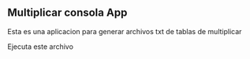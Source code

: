 ## Multiplicar consola App 

Esta es una aplicacion para generar archivos txt de tablas de multiplicar

Ejecuta este archivo
